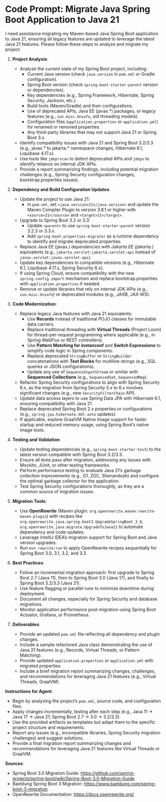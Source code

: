 # Code Prompt: Migrate Java Spring Boot Application to Java 21

I need assistance migrating my Maven-based Java Spring Boot application to Java 21, ensuring all legacy features are updated to leverage the latest Java 21 features. Please follow these steps to analyze and migrate my project:

1. **Project Analysis**:
   - Analyze the current state of my Spring Boot project, including:
     - Current Java version (check `java.version` in `pom.xml` or Gradle configuration).
     - Spring Boot version (check `spring-boot-starter-parent` version or dependencies).
     - Key dependencies (e.g., Spring Framework, Hibernate, Spring Security, Jackson, etc.).
     - Build tools (Maven/Gradle) and their configurations.
     - Use of deprecated APIs, Java EE (javax.*) packages, or legacy features (e.g., `sun.misc.Unsafe`, old threading models).
     - Configuration files (`application.properties` or `application.yml`) for renamed or removed properties.
     - Any third-party libraries that may not support Java 21 or Spring Boot 3.x.
   - Identify compatibility issues with Java 21 and Spring Boot 3.2/3.3 (e.g., javax.* to jakarta.* namespace changes, Hibernate 6.1, Liquibase 4.17.x).
   - Use tools like `jdeprscan` to detect deprecated APIs and `jdeps` to identify reliance on internal JDK APIs.
   - Provide a report summarizing findings, including potential migration challenges (e.g., Spring Security configuration changes, bootstrap.properties issues).

2. **Dependency and Build Configuration Updates**:
   - Update the project to use Java 21:
     - In `pom.xml`, set `<java.version>21</java.version>` and update the Maven Compiler Plugin to version 3.8.1 or higher with `<source>21</source>` and `<target>21</target>`.
   - Upgrade to Spring Boot 3.2 or 3.3:
     - Update `<parent>` to use `spring-boot-starter-parent` version 3.2.3 or 3.3.x.
     - Add `spring-boot-properties-migrator` as a runtime dependency to identify and migrate deprecated properties.
   - Replace Java EE (javax.*) dependencies with Jakarta EE (jakarta.*) equivalents (e.g., `jakarta.servlet:jakarta.servlet-api` instead of `javax.servlet:javax.servlet-api`).
   - Update key dependencies to compatible versions (e.g., Hibernate 6.1, Liquibase 4.17.x, Spring Security 6.x).
   - If using Spring Cloud, ensure compatibility with the new `spring.config.import` mechanism and replace bootstrap.properties with `application.properties` if needed.
   - Remove or update libraries that rely on internal JDK APIs (e.g., `sun.misc.Unsafe`) or deprecated modules (e.g., JAXB, JAX-WS).

3. **Code Modernization**:
   - Replace legacy Java features with Java 21 equivalents:
     - Use **Records** instead of traditional POJO classes for immutable data carriers.
     - Replace traditional threading with **Virtual Threads** (Project Loom) for thread-per-request programming where applicable (e.g., in Spring WebFlux or REST controllers).
     - Use **Pattern Matching for instanceof** and **Switch Expressions** to simplify code logic in Spring components.
     - Replace deprecated `StringBuffer` or `StringBuilder` concatenations with **Text Blocks** for multiline strings (e.g., SQL queries or JSON configurations).
     - Update any use of `SequenceInputStream` or similar with **Sequenced Collections** (e.g., `SequencedSet`, `SequencedMap`).
   - Refactor Spring Security configurations to align with Spring Security 6.x, as the migration from Spring Security 5.x to 6.x involves significant changes (e.g., new `SecurityFilterChain` API).
   - Update data access layers to use Spring Data JPA with Hibernate 6.1, ensuring compatibility with Java 21.
   - Replace deprecated Spring Boot 2.x properties or configurations (e.g., `spring.jpa.hibernate.ddl-auto` updates).
   - If applicable, explore GraalVM Native Image support for faster startup and reduced memory usage, using Spring Boot’s native image tools.

4. **Testing and Validation**:
   - Update testing dependencies (e.g., `spring-boot-starter-test`) to the latest version compatible with Spring Boot 3.2/3.3.
   - Ensure all tests pass after migration, addressing any issues with Mockito, JUnit, or other testing frameworks.
   - Perform performance testing to evaluate Java 21’s garbage collection improvements (e.g., G1, ZGC, Shenandoah) and configure the optimal garbage collector for the application.
   - Test Spring Security configurations thoroughly, as they are a common source of migration issues.

5. **Migration Tools**:
   - Use **OpenRewrite** (Maven plugin: `org.openrewrite.maven:rewrite-maven-plugin`) with recipes like `org.openrewrite.java.spring.boot3.UpgradeSpringBoot_3_0`, `org.openrewrite.java.migrate.UpgradeToJava21` to automate dependency and code updates.
   - Leverage IntelliJ IDEA’s migration support for Spring Boot and Java version upgrades.
   - Run `mvn rewrite:run` to apply OpenRewrite recipes sequentially for Spring Boot 3.0, 3.1, 3.2, and 3.3.

6. **Best Practices**:
   - Follow an incremental migration approach: first upgrade to Spring Boot 2.7 (Java 11), then to Spring Boot 3.0 (Java 17), and finally to Spring Boot 3.2/3.3 (Java 21).
   - Use feature flagging or parallel runs to minimize downtime during deployment.
   - Document all changes, especially for Spring Security and database migrations.
   - Monitor application performance post-migration using Spring Boot Actuator, Grafana, or Prometheus.

7. **Deliverables**:
   - Provide an updated `pom.xml` file reflecting all dependency and plugin changes.
   - Include a sample refactored Java class demonstrating the use of Java 21 features (e.g., Records, Virtual Threads, or Pattern Matching).
   - Provide updated `application.properties` or `application.yml` with migrated properties.
   - Include a brief migration report summarizing changes, challenges, and recommendations for leveraging Java 21 features (e.g., Virtual Threads, GraalVM).

**Instructions for Agent**:
- Begin by analyzing the project’s `pom.xml`, source code, and configuration files.
- Apply changes incrementally, testing after each step (e.g., Java 11 → Java 17 → Java 21; Spring Boot 2.7 → 3.0 → 3.2/3.3).
- Use the provided artifacts as templates but adapt them to the specific project structure and requirements.
- Report any issues (e.g., incompatible libraries, Spring Security migration challenges) and suggest solutions.
- Provide a final migration report summarizing changes and recommendations for leveraging Java 21 features like Virtual Threads or GraalVM.

**Sources**:
- Spring Boot 3.0 Migration Guide: https://github.com/spring-projects/spring-boot/wiki/Spring-Boot-3.0-Migration-Guide
- Baeldung Spring Boot 3 Migration: https://www.baeldung.com/spring-boot-3-migration
- OpenRewrite Documentation: https://docs.openrewrite.org/